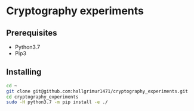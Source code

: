 # Cryptography experiments

## Prerequisites

* Python3.7
* Pip3

## Installing

```bash
cd ~
git clone git@github.com:hallgrimur1471/cryptography_experiments.git
cd cryptography_experiments
sudo -H python3.7 -m pip install -e ./
```
